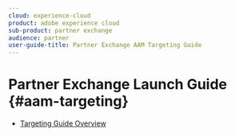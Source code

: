 ```yaml
---
cloud: experience-cloud
product: adobe experience cloud
sub-product: partner exchange
audience: partner
user-guide-title: Partner Exchange AAM Targeting Guide
---
```


# Partner Exchange Launch Guide {#aam-targeting}

+ [Targeting Guide Overview](aam-targeting-overview.md)
